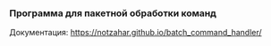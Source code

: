 ### Программа для пакетной обработки команд

Документация: https://notzahar.github.io/batch_command_handler/
